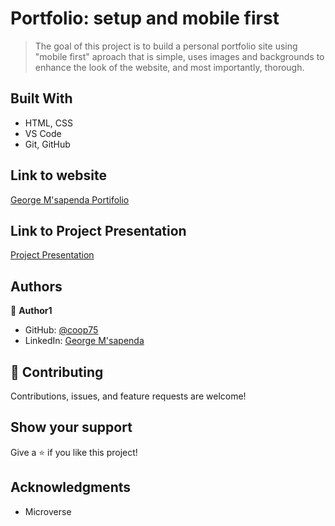 # Portfolio: setup and mobile first

> The goal of this project is to build a personal portfolio site using "mobile first" aproach that is simple, uses images and backgrounds to enhance the look of the website, and most importantly, thorough.


## Built With

- HTML, CSS
- VS Code
- Git, GitHub

## Link to website

[George M'sapenda Portifolio](https://c00p75.github.io/Portfolio-setup-and-mobile-first/)

## Link to Project Presentation
[Project Presentation](https://www.loom.com/share/5d6171033a2b4998a52b6423de5c1136)

## Authors

👤 **Author1**

- GitHub: [@coop75](https://github.com/c00p75)
- LinkedIn: [George M'sapenda](http://www.linkedin.com/in/george-m-sapenda-593750201/)


## 🤝 Contributing

Contributions, issues, and feature requests are welcome!

## Show your support

Give a ⭐️ if you like this project!

## Acknowledgments

- Microverse
